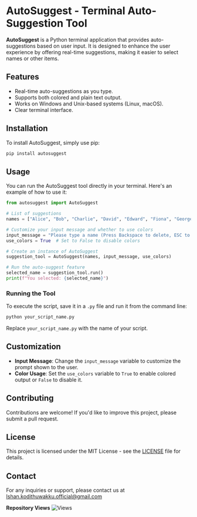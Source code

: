
# AutoSuggest - Terminal Auto-Suggestion Tool

**AutoSuggest** is a Python terminal application that provides auto-suggestions based on user input. It is designed to enhance the user experience by offering real-time suggestions, making it easier to select names or other items.

## Features

- Real-time auto-suggestions as you type.
- Supports both colored and plain text output.
- Works on Windows and Unix-based systems (Linux, macOS).
- Clear terminal interface.



## Installation

To install AutoSuggest, simply use pip:

```bash
pip install autosuggest
```

## Usage

You can run the AutoSuggest tool directly in your terminal. Here's an example of how to use it:

```python
from autosuggest import AutoSuggest

# List of suggestions
names = ["Alice", "Bob", "Charlie", "David", "Edward", "Fiona", "George", "Hannah", "Ian", "Julia"]

# Customize your input message and whether to use colors
input_message = "Please type a name (Press Backspace to delete, ESC to exit): "
use_colors = True  # Set to False to disable colors

# Create an instance of AutoSuggest
suggestion_tool = AutoSuggest(names, input_message, use_colors)

# Run the auto-suggest feature
selected_name = suggestion_tool.run()
print(f"You selected: {selected_name}")
```

### Running the Tool

To execute the script, save it in a `.py` file and run it from the command line:

```bash
python your_script_name.py
```

Replace `your_script_name.py` with the name of your script.

## Customization

- **Input Message**: Change the `input_message` variable to customize the prompt shown to the user.
- **Color Usage**: Set the `use_colors` variable to `True` to enable colored output or `False` to disable it.

## Contributing

Contributions are welcome! If you'd like to improve this project, please submit a pull request.

## License

This project is licensed under the MIT License - see the [LICENSE](LICENSE) file for details.

## Contact

For any inquiries or support, please contact us at Ishan.kodithuwakku.official@gmail.com

**Repository Views** ![Views](https://profile-counter.glitch.me/autosuggest/count.svg)


